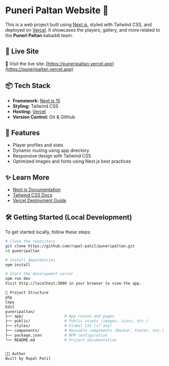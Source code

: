 # Puneri Paltan Website 🏉

This is a web project built using [Next.js](https://nextjs.org), styled with Tailwind CSS, and deployed on [Vercel](https://vercel.com). It showcases the players, gallery, and more related to the **Puneri Paltan** kabaddi team.

## 🚀 Live Site

🔗 Visit the live site: [https://puneripaltan.vercel.app](https://puneripaltan.vercel.app)

## 📦 Tech Stack

- **Framework:** [Next.js 15](https://nextjs.org)
- **Styling:** Tailwind CSS
- **Hosting:** [Vercel](https://vercel.com)
- **Version Control:** Git & GitHub

## 📁 Features

- Player profiles and stats
- Dynamic routing using app directory
- Responsive design with Tailwind CSS
- Optimized images and fonts using Next.js best practices
  
## ✨ Learn More

- [Next.js Documentation](https://nextjs.org/docs)
- [Tailwind CSS Docs](https://tailwindcss.com/docs)
- [Vercel Deployment Guide](https://vercel.com/docs)
  
## 🛠️ Getting Started (Local Development)

To get started locally, follow these steps:

```bash
# Clone the repository
git clone https://github.com/rupal-patil/puneripaltan.git
cd puneripaltan

# Install dependencies
npm install

# Start the development server
npm run dev
Visit http://localhost:3000 in your browser to view the app.

📂 Project Structure
php
Copy
Edit
puneripaltan/
├── app/                  # App routes and pages
├── public/               # Public assets (images, icons, etc.)
├── styles/               # Global CSS (if any)
├── components/           # Reusable components (Navbar, Footer, etc.)
├── package.json          # NPM configuration
└── README.md             # Project documentation


👩‍💻 Author
Built by Rupal Patil

